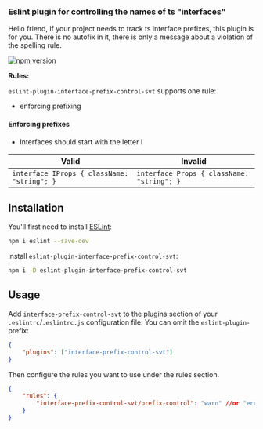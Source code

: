 ### Eslint plugin for controlling the names of ts "interfaces"
Hello friend, if your project needs to track ts interface prefixes, this plugin is for you. There is no autofix in it, there is only a message about a violation of the spelling rule.

[![npm version](https://img.shields.io/npm/v/eslint-plugin-interface-prefix-control-svt)](https://www.npmjs.com/package/eslint-plugin-interface-prefix-control-svt)

**Rules:**

`eslint-plugin-interface-prefix-control-svt` supports one rule:

-   enforcing prefixing

#### Enforcing prefixes

-   Interfaces should start with the letter I

| Valid                                       | Invalid                                    |
| ------------------------------------------- | ------------------------------------------ |
| `interface IProps { className: "string"; }` | `interface Props { className: "string"; }` |

## Installation

You'll first need to install [ESLint](https://eslint.org/):

```sh
npm i eslint --save-dev
```

install `eslint-plugin-interface-prefix-control-svt`:

```sh
npm i -D eslint-plugin-interface-prefix-control-svt
```

## Usage

Add `interface-prefix-control-svt` to the plugins section of your `.eslintrc`/`.eslintrc.js` configuration file. You can omit the `eslint-plugin-` prefix:

```json
{
    "plugins": ["interface-prefix-control-svt"]
}
```

Then configure the rules you want to use under the rules section.

```json
{
    "rules": {
        "interface-prefix-control-svt/prefix-control": "warn" //or "error"
    }
}
```
